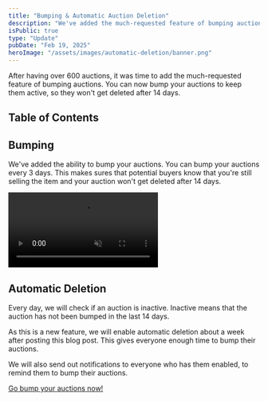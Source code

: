 ```yaml
---
title: "Bumping & Automatic Auction Deletion"
description: "We've added the much-requested feature of bumping auctions and automatic deletion of auctions."
isPublic: true
type: "Update"
pubDate: "Feb 19, 2025"
heroImage: "/assets/images/automatic-deletion/banner.png"
---
```


After having over 600 auctions, it was time to add the much-requested feature of bumping auctions. You can now bump your auctions to keep them active, so they won't get deleted after 14 days.

## Table of Contents

## Bumping

We've added the ability to bump your auctions. You can bump your auctions every 3 days. This makes sures that potential buyers know that you're still selling the item and your auction won't get deleted after 14 days.

<div class="border border-border rounded-lg p-4">
  <video muted={true} loop={true} autoPlay={true} class="max-h-96 w-auto! mx-auto" alt="Bumping">
    <source src="/assets/videos/automatic-deletion/bumping.mp4" type="video/mp4"/>
  </video>
</div>

## Automatic Deletion

Every day, we will check if an auction is inactive. Inactive means that the auction has not been bumped in the last 14 days.

As this is a new feature, we will enable automatic deletion about a week after posting this blog post. This gives everyone enough time to bump their auctions.

We will also send out notifications to everyone who has them enabled, to remind them to bump their auctions.

[Go bump your auctions now!](https://minionah.com/profile)